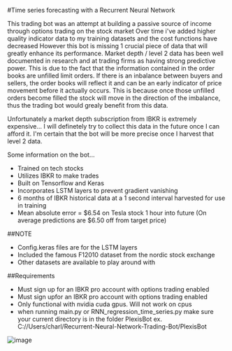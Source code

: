 #Time series forecasting with a Recurrent Neural Network

This trading bot was an attempt at building a passive source of income through options trading on the stock market
Over time i've added higher quality indicator data to my training datasets and the cost functions have decreased
However this bot is missing 1 crucial piece of data that will greatly enhance its performance.
Market depth / level 2 data has been well documented in research and at trading firms as having strong predictive power.
This is due to the fact that the information contained in the order books are unfilled limit orders. If there is an inbalance
between buyers and sellers, the order books will reflect it and can be an early indicator of price movement before it actually occurs.
This is because once those unfilled orders become filled the stock will move in the direction of the imbalance, thus the trading bot
would grealy benefit from this data.

Unfortunately a market depth subscription from IBKR is extremely expensive...
I will definetely try to collect this data in the future once I can afford it. I'm certain that the bot will be 
more precise once I harvest that level 2 data.


Some information on the bot...
 - Trained on tech stocks
 - Utilizes IBKR to make trades
 - Built on Tensorflow and Keras
 - Incorporates LSTM layers to prevent gradient vanishing
 - 6 months of IBKR historical data at a 1 second interval harvested for use in training
 - Mean absolute error = $6.54 on Tesla stock 1 hour into future (On average predictions are $6.50 off from target price)

##NOTE
 - Config.keras files are for the LSTM layers
 - Included the famous F12010 dataset from the nordic stock exchange
 - Other datasets are available to play around with

##Requirements 
 - Must sign up for an IBKR pro account with options trading enabled
 - Must sign upfor an IBKR pro account with options trading enabled
 - Only functional with nvidia cuda gpus. Will not work on cpus
 - when running main.py or RNN_regression_time_series.py make sure your current directory is in the folder PlexisBot
 ex. C://Users/charl/Recurrent-Neural-Network-Trading-Bot/PlexisBot

![image](https://user-images.githubusercontent.com/59357147/188558294-1a3db051-91c3-481d-8a09-dba3badf2ba7.png)

